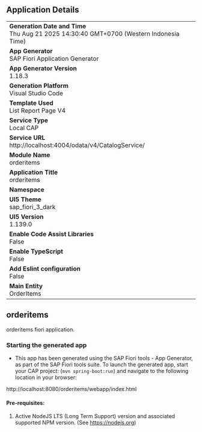 ## Application Details
|               |
| ------------- |
|**Generation Date and Time**<br>Thu Aug 21 2025 14:30:40 GMT+0700 (Western Indonesia Time)|
|**App Generator**<br>SAP Fiori Application Generator|
|**App Generator Version**<br>1.18.3|
|**Generation Platform**<br>Visual Studio Code|
|**Template Used**<br>List Report Page V4|
|**Service Type**<br>Local CAP|
|**Service URL**<br>http://localhost:4004/odata/v4/CatalogService/|
|**Module Name**<br>orderitems|
|**Application Title**<br>orderitems|
|**Namespace**<br>|
|**UI5 Theme**<br>sap_fiori_3_dark|
|**UI5 Version**<br>1.139.0|
|**Enable Code Assist Libraries**<br>False|
|**Enable TypeScript**<br>False|
|**Add Eslint configuration**<br>False|
|**Main Entity**<br>OrderItems|

## orderitems

orderitems fiori application.

### Starting the generated app

-   This app has been generated using the SAP Fiori tools - App Generator, as part of the SAP Fiori tools suite.  To launch the generated app, start your CAP project:  (```mvn spring-boot:run```) and navigate to the following location in your browser:

http://localhost:8080/orderitems/webapp/index.html

#### Pre-requisites:

1. Active NodeJS LTS (Long Term Support) version and associated supported NPM version.  (See https://nodejs.org)


